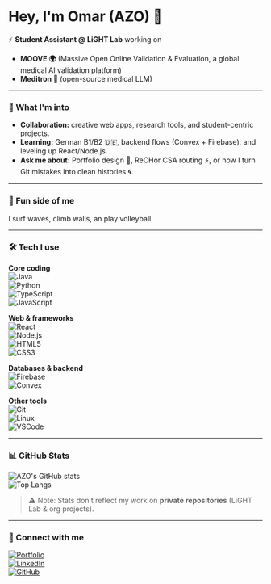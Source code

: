 # Hey, I'm Omar (AZO) 👋  

⚡ **Student Assistant @ LiGHT Lab** working on  
- **MOOVE 🌍** (Massive Open Online Validation & Evaluation, a global medical AI validation platform)  
- **Meditron 🧠** (open-source medical LLM)  

---

### 🔭 What I'm into  
- **Collaboration:** creative web apps, research tools, and student-centric projects.  
- **Learning:** German B1/B2 🇩🇪, backend flows (Convex + Firebase), and leveling up React/Node.js.  
- **Ask me about:** Portfolio design 🎨, ReCHor CSA routing ⚡, or how I turn Git mistakes into clean histories 🌀.  

---

### 🌊 Fun side of me  
I surf waves, climb walls, an play volleyball.  

---

### 🛠️ Tech I use  

**Core coding**  
![Java](https://img.shields.io/badge/Java-ED8B00?logo=java&logoColor=white)  
![Python](https://img.shields.io/badge/Python-3776AB?logo=python&logoColor=white)  
![TypeScript](https://img.shields.io/badge/TypeScript-007ACC?logo=typescript&logoColor=white)  
![JavaScript](https://img.shields.io/badge/JavaScript-F7DF1E?logo=javascript&logoColor=black)  

**Web & frameworks**  
![React](https://img.shields.io/badge/React-20232A?logo=react&logoColor=61DAFB)  
![Node.js](https://img.shields.io/badge/Node.js-339933?logo=node.js&logoColor=white)  
![HTML5](https://img.shields.io/badge/HTML5-E34F26?logo=html5&logoColor=white)  
![CSS3](https://img.shields.io/badge/CSS3-1572B6?logo=css3&logoColor=white)  

**Databases & backend**  
![Firebase](https://img.shields.io/badge/Firebase-FFCA28?logo=firebase&logoColor=black)  
![Convex](https://img.shields.io/badge/Convex-000000?logo=convex&logoColor=white)  

**Other tools**  
![Git](https://img.shields.io/badge/Git-F05032?logo=git&logoColor=white)  
![Linux](https://img.shields.io/badge/Linux-FCC624?logo=linux&logoColor=black)  
![VSCode](https://img.shields.io/badge/VSCode-007ACC?logo=visual-studio-code&logoColor=white)  

---

### 📊 GitHub Stats  
![AZO's GitHub stats](https://github-readme-stats.vercel.app/api?username=AZOGOAT&show_icons=true&count_private=true&theme=radical)  
![Top Langs](https://github-readme-stats.vercel.app/api/top-langs/?username=AZOGOAT&layout=compact&theme=radical&count_private=true)  

> ⚠️ Note: Stats don’t reflect my work on **private repositories** (LiGHT Lab & org projects).  
---

### 🔗 Connect with me  
[![Portfolio](https://img.shields.io/badge/Portfolio-000?style=for-the-badge&logo=vercel&logoColor=white)](https://azogoat.github.io/Portfolio)  
[![LinkedIn](https://img.shields.io/badge/LinkedIn-0077B5?style=for-the-badge&logo=linkedin&logoColor=white)](https://www.linkedin.com/in/omar-ziyad-azgaoui/)  
[![GitHub](https://img.shields.io/badge/GitHub-100000?style=for-the-badge&logo=github&logoColor=white)](https://github.com/AZOGOAT)  

